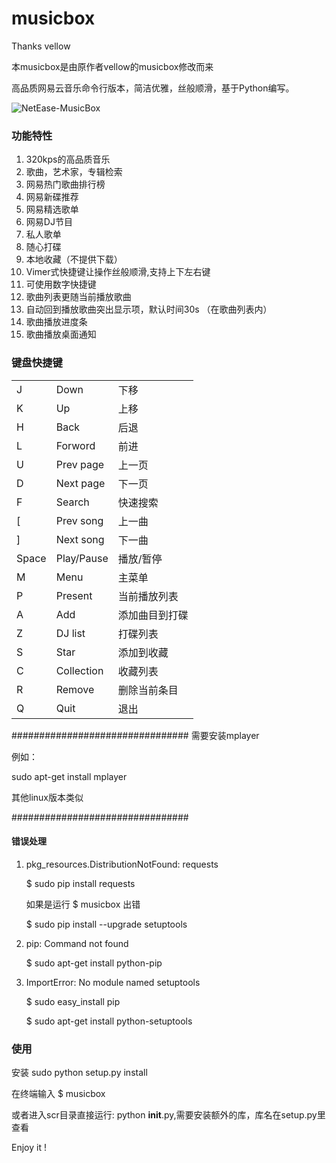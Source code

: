 musicbox
=================
Thanks vellow

本musicbox是由原作者vellow的musicbox修改而来

高品质网易云音乐命令行版本，简洁优雅，丝般顺滑，基于Python编写。

![NetEase-MusicBox](http://a.picphotos.baidu.com/album/s%3D1100%3Bq%3D90/sign=8db895d723a446237acaa163a812497f/a686c9177f3e670929a7aa5238c79f3df9dc55fc.jpg)

### 功能特性

1. 320kps的高品质音乐
2. 歌曲，艺术家，专辑检索
3. 网易热门歌曲排行榜
4. 网易新碟推荐
5. 网易精选歌单
6. 网易DJ节目
7. 私人歌单
8. 随心打碟
9. 本地收藏（不提供下载）
10. Vimer式快捷键让操作丝般顺滑,支持上下左右键
11. 可使用数字快捷键
12. 歌曲列表更随当前播放歌曲
13. 自动回到播放歌曲突出显示项，默认时间30s （在歌曲列表内）
14. 歌曲播放进度条
15. 歌曲播放桌面通知
 
### 键盘快捷键

<table>
	<tr> <td>J</td> <td>Down</td> <td>下移</td> </tr>
	<tr> <td>K</td> <td>Up</td> <td>上移</td> </tr>
	<tr> <td>H</td> <td>Back</td> <td>后退</td> </tr>
	<tr> <td>L</td> <td>Forword</td> <td>前进</td> </tr>
	<tr> <td>U</td> <td>Prev page</td> <td>上一页</td> </tr>
	<tr> <td>D</td> <td>Next page</td> <td>下一页</td> </tr>
	<tr> <td>F</td> <td>Search</td> <td>快速搜索</td> </tr>
	<tr> <td>[</td> <td>Prev song</td> <td>上一曲</td> </tr>
	<tr> <td>]</td> <td>Next song</td> <td>下一曲</td> </tr>
	<tr> <td>Space</td> <td>Play/Pause</td> <td>播放/暂停</td> </tr>
	<tr> <td>M</td> <td>Menu</td> <td>主菜单</td> </tr>
	<tr> <td>P</td> <td>Present</td> <td>当前播放列表</td> </tr>
	<tr> <td>A</td> <td>Add</td> <td>添加曲目到打碟</td> </tr>
	<tr> <td>Z</td> <td>DJ list</td> <td>打碟列表</td> </tr>
	<tr> <td>S</td> <td>Star</td> <td>添加到收藏</td> </tr>
	<tr> <td>C</td> <td>Collection</td> <td>收藏列表</td> </tr>
	<tr> <td>R</td> <td>Remove</td> <td>删除当前条目</td> </tr>
	<tr> <td>Q</td> <td>Quit</td> <td>退出</td> </tr>
</table>

################################
 需要安装mplayer

 例如：

 sudo apt-get install mplayer

 其他linux版本类似 

################################	


 #### 错误处理

1. pkg_resources.DistributionNotFound: requests
	
	$ sudo pip install requests

    如果是运行 $ musicbox 出错

	$ sudo pip install --upgrade setuptools

2. pip: Command not found

	$ sudo apt-get install python-pip

3. ImportError: No module named setuptools
    
    $ sudo easy_install pip
    
    $ sudo apt-get install python-setuptools
	
 ### 使用

安装 sudo python setup.py install

在终端输入	$ musicbox

或者进入scr目录直接运行: python __init__.py,需要安装额外的库，库名在setup.py里查看

Enjoy it !

